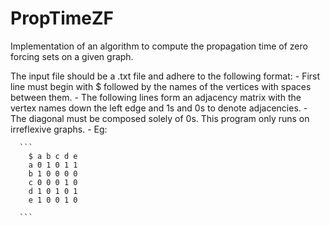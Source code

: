 # PropTimeZF
Implementation of an algorithm to compute the propagation time of zero forcing sets on a given graph.

The input file should be a .txt file and adhere to the following format:
    - First line must begin with $ followed by the names of the vertices with spaces between them.
    - The following lines form an adjacency matrix with the vertex names down the left edge and 1s and 0s to denote adjacencies.
    - The diagonal must be composed solely of 0s. This program only runs on irreflexive graphs.
    - Eg:

      ```
        $ a b c d e
        a 0 1 0 1 1
        b 1 0 0 0 0
        c 0 0 0 1 0
        d 1 0 1 0 1
        e 1 0 0 1 0

      ```

